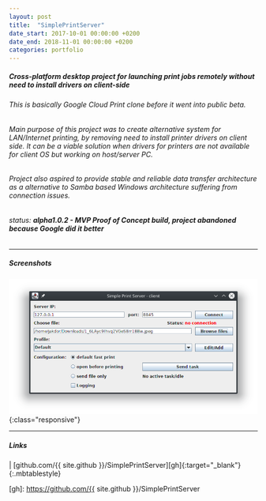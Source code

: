 ```yaml
---
layout: post
title:  "SimplePrintServer"
date_start: 2017-10-01 00:00:00 +0200 
date_end: 2018-11-01 00:00:00 +0200
categories: portfolio
---
```

##### Cross-platform desktop project for launching print jobs remotely without need to install drivers on client-side

###### This is basically Google Cloud Print clone before it went into public beta. 

###### Main purpose of this project was to create alternative system for LAN/Internet printing, by removing need to install printer drivers on client side. It can be a viable solution when drivers for printers are not available for client OS but working on host/server PC. 

###### Project also aspired to provide stable and reliable data transfer architecture as a alternative to Samba based Windows architecture suffering from connection issues.

###### status: **alpha1.0.2 - MVP Proof of Concept build, project abandoned because Google did it better**

---
##### Screenshots

![](/assets/portfolio/sps1.png){:class="responsive"}

---
##### Links

<a href="https://github.com/{{ site.github }}/SimplePrintServer" target="_blank"><i class="fa fa-github fa-5x" style="color: black"></i></a> | [github.com/{{ site.github }}/SimplePrintServer][gh]{:target="_blank"}
{:.mbtablestyle}

[//]: links:
[gh]: https://github.com/{{ site.github }}/SimplePrintServer

